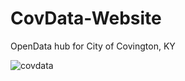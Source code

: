 # CovData-Website
OpenData hub for City of Covington, KY

![covdata](https://user-images.githubusercontent.com/24296075/175827245-980975ac-e992-4023-be4a-f026d26bb459.PNG)
